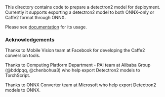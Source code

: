 
This directory contains code to prepare a detectron2 model for deployment.
Currently it supports exporting a detectron2 model to both ONNX-only or Caffe2 format through ONNX.

Please see [documentation](https://detectron2.readthedocs.io/tutorials/deployment.html) for its usage.


### Acknowledgements

Thanks to Mobile Vision team at Facebook for developing the Caffe2 conversion tools.

Thanks to Computing Platform Department - PAI team at Alibaba Group (@bddpqq, @chenbohua3) who
help export Detectron2 models to TorchScript.

Thanks to ONNX Converter team at Microsoft who help export Detectron2 models to ONNX.
